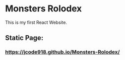 # Monsters Rolodex

This is my first React Website.

## Static Page:  
### https://jcode918.github.io/Monsters-Rolodex/